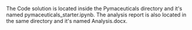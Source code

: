 The Code solution is located inside the Pymaceuticals directory and it's named pymaceuticals_starter.ipynb.
The analysis report is also located in the same directory and it's named Analysis.docx.
